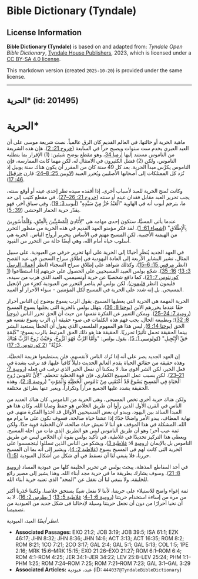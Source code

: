 # Bible Dictionary (Tyndale)

## License Information

**Bible Dictionary (Tyndale)** is based on and adapted from: _Tyndale Open Bible Dictionary_, [Tyndale House Publishers](https://tyndaleopenresources.com/), 2023, which is licensed under a [CC BY-SA 4.0 license](https://creativecommons.org/licenses/by-sa/4.0/legalcode.en).

This markdown version (created `2025-10-20`) is provided under the same license.



--------------------------------

## الحرية* (id: 201495)

الحرية\*
========

ماهية الحرية أو حالتها. في العالم القديم كان الرق عالمياً. نصت شريعة موسى على أن العبد العبري يخدم ست سنوات ويصبح حراً في السابعة ([خروج 21: 2](https://ref.ly/Exod21:2)). هإن هذه الشريعة من الناموس مستند إليها [إرميا 34](https://ref.ly/Jer34:1-Jer34:22)، وهو مقطع يوضح شيئين: (1\) الإقرار بما يتطلبه الناموس، ولكن (2\) فشل الكثيرون في الامتثال له. لكن مهما كانت الممارسة، فإن الناموس يكرِّس مبدأ الحرية. بعد كل 49 سنة كان من المقرر أن يكون هناك سنة يوبيل إذ تُرَد كل الممتلكات إلى أصحابها الأصليين ويُحرر العبيد ([لاويين 25: 8–24](https://ref.ly/Lev25:8-Lev25:24)؛ قارن [حزقيال 46: 17](https://ref.ly/Ezek46:17)).

وكانت تُمنح الحرية للعبد لأسباب أخرى. إذا أفقده سيده نظر إحدى عينه أو أوقع سنته، يجب تحرير العبد مقابل فقدان عينه أو سنته ([خروج 21: 26–27](https://ref.ly/Exod21:26-Exod21:27)). في مقطع كئيب إلى حد ما، يترجم أيوب أنه في الهاوية "ٱلْعَبْدُ حُرٌّ مِنْ سَيِّدِهِ" ([أيوب 3: 19](https://ref.ly/Job3:19)). وفي سياق آخر، فهو يقدّر حرية الحمار الوحشي ([39: 5](https://ref.ly/Job39:5)).

عندما يأتي المسيَّا، ستكون إحدى مهامه هي "لِأُنَادِيَ لِلْمَسْبِيِّينَ بِٱلْعِتْقِ، وَلِلْمَأْسُورِينَ بِٱلْإِطْلَاقِ" ([إشعياء 61: 1](https://ref.ly/Isa61:1)). لقد فكر مؤمنو العهد القديم في هذه الحرية من منظور التحرر من الهيمنة الأجنبية. لكن المسيح مهتم في الأساس بتحرير أرواح الناس. الحرية هي أسلوب حياة أمام الله، وهي أيضًا حالة من التحرر من القيود.

في العهد الجديد يُنظَر أحيانًا إلى الحرية على أنها تحرير حرفي من العبودية. على سبيل المثال، تشير البشاير الأربعة إلى العادة اليهودية في إطلاق سراح السجين في عيد الفصح (انظر [مرقس 15: 6–15](https://ref.ly/Mark15:6-Mark15:15)). وكذلك شواهد على إطلاق سراح السجناء (انظر [أعمال الرسل 3: 13](https://ref.ly/Acts3:13)؛ [16: 35](https://ref.ly/Acts16:35)). شجّع بولس العبيد المسيحيين على الحصول على حريتهم إذا استطاعوا ([1 كورنثوس 7: 21](https://ref.ly/1Cor7:21))، كما دافع شخصيًا عن حرية أونسيمس، العبد الذي هرب من سيده، فليمون (انظر [فليمون](https://ref.ly/Phlm1:1-Phlm1:25)). لكن بولس لم يناصر التحرر من العبودية كجزء من الإنجيل المسيحي. بل إنه شدد على الحرية في المسيح لكل المؤمنين \- سواء الأحرار أو العبيد.

الحرية المهمة هي الحرية التي يعطيها المسيح. يقول الرب يسوع بوضوح إن الناس أحرار حقًا عندما يحررهم الابن ([يوحنا 8: 36](https://ref.ly/John8:36)). يتهلل بولس بالحرية التي يجلبها يسوع المسيح ([رومية 7: 24–25](https://ref.ly/Rom7:24-Rom7:25)). ويمكن التعبير عن الفكرة نفسها من حيث أن الحق تحرر الناس ([يوحنا 8: 32](https://ref.ly/John8:32))؛ وبطبيعة الحال، يجب فهم هذه الكلمات في ضوء حقيقة أن الرب يسوع نفسه هو الحق ([يوحنا 14: 6](https://ref.ly/John14:6)). ليس هذا هو المفهوم الفلسفي الذي يقول أن الخطأ يستعبد البشر بينما الحقيقة تحمل تأثيرًا تحرريًا. الحقيقة هنا هو ذلك الحق المرتبط بالرب يسوع: "كَلِمَةِ حَقِّ ٱلْإِنْجِيلِ" ([كولوسي 1: 5](https://ref.ly/Col1:5)). يقول بولس: "وَأَمَّا ٱلرَّبُّ فَهُوَ ٱلرُّوحُ، وَحَيْثُ رُوحُ ٱلرَّبِّ هُنَاكَ حُرِّيَّةٌ" ([2 كورنثوس 3: 17](https://ref.ly/2Cor3:17)).

إن العهد الجديد يصر على أنه إذا تُرك الناس لأنفسهم، فلن يستطيعوا هزيمة الخطيَّة. وهذه حقيقة من حقائق الحياة يقدم العالم الحديث دليلاً كافياً عليها. قد نرغب بشدة في فعل الخير، لكن الشر أقوى منا. لا يمكننا أن نفعل الخير الذي نرغب في فعله ([رومية 7: 21–23](https://ref.ly/Rom7:21-Rom7:23)). لكن بسبب عمل المسيح الكفاري، فإن قوة الخطية تتحطم. "لِأَنَّ نَامُوسَ رُوحِ ٱلْحَيَاةِ فِي ٱلْمَسِيحِ يَسُوعَ قَدْ أَعْتَقَنِي مِنْ نَامُوسِ ٱلْخَطِيَّةِ وَٱلْمَوْتِ" ([رومية 8: 2](https://ref.ly/Rom8:2)). وهذه الحقيقة يشدد عليها الجميع مراراً وتكراراً، ويعبر عنها بطرائق مختلفة.

ولكن هناك حرية أخرى تخص المسيحي، وهي الحرية من الناموس. كان هناك العديد من الناس في القرن الأول الذين رأوا أن طريق الخلاص هو حفظ وصايا الله. وكان هذا هو المبدأ السائد بين اليهود، ويبدو أن بعض المسيحيين الأوائل قد أخذوا الفكرة منهم. في نهاية المطاف، يبدو الأمر واضحًا جدًا: إذا عشنا حياة صالحة، فسوف نكون على ما يرام مع الله. المشكلة في هذا الموقف هو أننا لا نعيش حياة صالحة، لأن الخطية قوية جدًا. ولكن ثمة عيب آخر؛ وهو أن طريق الناموس ليس هو الطريق الذي مات من أجله المسيح. ويعطى هذا التركيز تحديدًا في غلاطية، في تأكيد بولس بقوة أن الخلاص ليس عن طريق الناموس بل بالإيمان ([رومية](https://ref.ly/Rom4:1-Rom4:25) 4؛ [غلاطية 3](https://ref.ly/Gal3:1-Gal3:29)). ويشكو من الناس الذين تسللوا ليتجسسوا على الحرية التي كانت لهم في المسيح يسوع ([غلاطية 2: 4](https://ref.ly/Gal2:4)). ويشير إلى أنه بما أن المسيح حررنا، فلا ينبغي لنا أن نسقط في أي شكل من أشكال العبودية ([5: 1](https://ref.ly/Gal5:1)).

في أحد المقاطع المذهلة، يبحث بولس عن تحرير الخليقة كلها من عبودية الفساد ([رومية 8: 21](https://ref.ly/Rom8:21)). وسوف يشارك بطريقة ما في حرية مجد أبناء الله. وهذا يشير إلى مصير رائع للخليقة. ولا ينبغي لنا أن نغفل عن "المجد" الذي تعنيه حرية أبناء الله.

ثمة إغواء واضح للاستيلاء على حريتنا، لأننا لا نفعل شيئًا يستحق خلاصنا. ولكننا حُذرنا أكثر من مرة من إساءة استخدام حريتنا ([رومية 6: 1–4](https://ref.ly/Rom6:1-Rom6:4)؛ [غلاطية 5: 13](https://ref.ly/Gal5:13)؛ [1 بطرس 2: 16](https://ref.ly/1Pet2:16)). لا بد أن نحيا أحرارًا من دون أن نجعل حريتنا وسيلة لإدخالنا في شكل جديد من العبودية من تصميمنا.

*انظر أيضًا* العبد، العبودية.

* **Associated Passages:** EXO 21:2; JOB 3:19; JOB 39:5; ISA 61:1; EZK 46:17; JHN 8:32; JHN 8:36; JHN 14:6; ACT 3:13; ACT 16:35; ROM 8:2; ROM 8:21; 1CO 7:21; 2CO 3:17; GAL 2:4; GAL 5:1; GAL 5:13; COL 1:5; 1PE 2:16; MRK 15:6–MRK 15:15; EXO 21:26–EXO 21:27; ROM 6:1–ROM 6:4; ROM 4:1–ROM 4:25; JER 34:1–JER 34:22; LEV 25:8–LEV 25:24; PHM 1:1–PHM 1:25; ROM 7:24–ROM 7:25; ROM 7:21–ROM 7:23; GAL 3:1–GAL 3:29
* **Associated Articles:** عبد، عبودية (ID: `444037@TyndaleBibleDictionary`)

